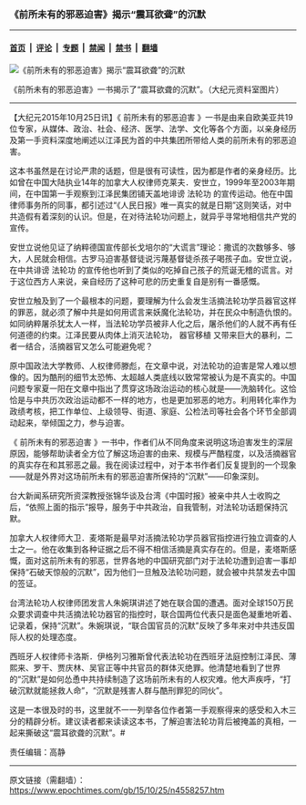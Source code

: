 ### 《前所未有的邪恶迫害》揭示“震耳欲聋”的沉默

---

#### [首页](../../../..?n4558257) &nbsp;|&nbsp; [评论](../../../../../epoch-comment?n4558257) &nbsp;|&nbsp; [专题](../../../../../epoch-special?n4558257) &nbsp;|&nbsp; [禁闻](../../../../../epoch-news?n4558257) &nbsp;|&nbsp; [禁书](../../../../../books?n4558257) &nbsp;|&nbsp; [翻墙](https://github.com/gfw-breaker/nogfw/blob/master/README.md?n4558257)


<div><img alt="《前所未有的邪恶迫害》揭示“震耳欲聋”的沉默" class="attachment-djy_600_400 size-djy_600_400 wp-post-image" src="https://i.epochtimes.com/assets/uploads/2015/10/1509062218541500-600x400.jpg"/>
<div class="caption">
 <p>
  《前所未有的邪恶迫害》一书揭示了“震耳欲聋的沉默”。（大纪元资料室图片）
 </p>
</div></div><hr/><div class="post_content" id="artbody" itemprop="articleBody">
 <!-- article content begin -->
 <p>
  【大纪元2015年10月25日讯】《
  <ok href="https://www.epochtimes.com/gb/tag/%E5%89%8D%E6%89%80%E6%9C%AA%E6%9C%89%E7%9A%84%E9%82%AA%E6%81%B6%E8%BF%AB%E5%AE%B3.html">
   前所未有的邪恶迫害
  </ok>
  》一书是由来自欧美亚共19位专家，从媒体、政治、社会、经济、医学、法学、文化等各个方面，以亲身经历及第一手资料深度地阐述以江泽民为首的中共集团所带给人类的前所未有的邪恶迫害。
 </p>
 <p>
  这本书虽然是在讨论严肃的话题，但是很有可读性，因为都是作者的亲身经历。比如曾在中国大陆执业14年的加拿大人权律师克莱夫．安世立，1999年至2003年期间，在中国第一手观察到江泽民集团铺天盖地诽谤
  <ok href="https://www.epochtimes.com/gb/tag/%E6%B3%95%E8%BD%AE%E5%8A%9F.html">
   法轮功
  </ok>
  的宣传运动。他在中国律师事务所的同事，都引述过“《人民日报》唯一真实的就是日期”这则笑话，对中共造假有着深刻的认识。但是，在对待法轮功问题上，就异乎寻常地相信共产党的宣传。
 </p>
 <p>
  安世立说他见证了纳粹德国宣传部长戈培尔的“大谎言”理论：撒谎的次数够多、够大，人民就会相信。古罗马迫害基督徒说污蔑基督徒杀孩子喝孩子血。安世立说，在中共诽谤
  <ok href="https://www.epochtimes.com/gb/tag/%E6%B3%95%E8%BD%AE%E5%8A%9F.html">
   法轮功
  </ok>
  的宣传他也听到了类似的吃掉自己孩子的荒诞无稽的谎言。对于这位西方人来说，亲自经历了这种可悲的历史重复自是别有一番感慨。
 </p>
 <p>
  安世立触及到了一个最根本的问题，要理解为什么会发生活摘法轮功学员器官这样的罪恶，就必须了解中共是如何用谎言来妖魔化法轮功，并在民众中制造仇恨的。如同纳粹屠杀犹太人一样，当法轮功学员被非人化之后，屠杀他们的人就不再有任何道德的约束。江泽民要从肉体上消灭法轮功，
  <ok href="https://www.epochtimes.com/gb/tag/%E5%99%A8%E5%AE%98%E7%A7%BB%E6%A4%8D.html">
   器官移植
  </ok>
  又带来巨大的暴利，二者一结合，活摘器官又怎么可能避免呢？
 </p>
 <p>
  原中国政法大学教师、人权律师滕彪，在文章中说，对法轮功的迫害是常人难以想像的。因为酷刑的细节太恐怖、太超越人类底线以致常常被认为是不真实的。中国问题专家夏一阳在文章中指出了贯穿这场政治运动的核心就是——洗脑转化。这恰恰是与中共历次政治运动都不一样的地方，也是更加邪恶的地方。利用转化率作为政绩考核，把工作单位、上级领导、街道、家庭、公检法司等社会各个环节全部调动起来，举倾国之力，参与迫害。
 </p>
 <p>
  《
  <ok href="https://www.epochtimes.com/gb/tag/%E5%89%8D%E6%89%80%E6%9C%AA%E6%9C%89%E7%9A%84%E9%82%AA%E6%81%B6%E8%BF%AB%E5%AE%B3.html">
   前所未有的邪恶迫害
  </ok>
  》一书中，作者们从不同角度来说明这场迫害发生的深层原因，能够帮助读者全方位了解这场迫害的由来、规模与严酷程度，以及活摘器官的真实存在和其邪恶之最。我在阅读过程中，对于本书作者们反复提到的一个现象——就是外界对这场前所未有的邪恶迫害所保持的“沉默”——印象深刻。
 </p>
 <p>
  台大新闻系研究所资深教授张锦华谈及台湾《中国时报》被亲中共人士收购之后，“依照上面的指示”报导，服务于中共政治，自我管制，对法轮功话题保持沉默。
 </p>
 <p>
  加拿大人权律师大卫．麦塔斯是最早对活摘法轮功学员器官指控进行独立调查的人士之一。他在收集到各种证据之后不得不相信活摘是真实存在的。但是，麦塔斯感慨，面对这前所未有的邪恶，世界各地的中国研究部门对于法轮功遭到迫害一事却保持“石破天惊般的沉默”，因为他们一旦触及法轮功问题，就会被中共禁发去中国的签证。
 </p>
 <p>
  台湾法轮功人权律师团发言人朱婉琪讲述了她在联合国的遭遇。面对全球150万民众要求调查中共活摘法轮功器官的指控时，联合国两位代表只是面色凝重地听着、记录着，保持“沉默”。朱婉琪说，“联合国官员的沉默”反映了多年来对中共违反国际人权的处理态度。
 </p>
 <p>
  西班牙人权律师卡洛斯．伊格列习雅斯曾代表法轮功在西班牙法庭控制江泽民、薄熙来、罗干、贾庆林、吴官正等中共官员的群体灭绝罪。他清楚地看到了世界的“沉默”是如何怂恿中共持续制造了这场前所未有的人权灾难。他大声疾呼，“打破沉默就能拯救人命”，“沉默是残害人群与酷刑罪犯的同伙”。
 </p>
 <p>
  这是一本很及时的书，这里就不一一列举各位作者第一手观察得来的感受和入木三分的精辟分析。建议读者都来读读这本书，了解迫害法轮功背后被掩盖的真相，一起来撕破这“震耳欲聋的沉默”。#
 </p>
 <p>
 </p>
 <p>
  责任编辑：高静
 </p>
 <!-- article content end -->
 <div id="below_article_ad">
 </div>
</div>


---

原文链接（需翻墙）：https://www.epochtimes.com/gb/15/10/25/n4558257.htm